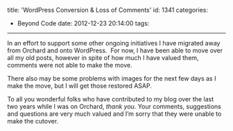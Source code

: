 title: 'WordPress Conversion & Loss of Comments'
id: 1341
categories:
  - Beyond Code
date: 2012-12-23 20:14:00
tags:
---

In an effort to support some other ongoing initiatives I have migrated away from Orchard and onto WordPress.&nbsp; For now, I have been able to move over all my old posts, however in spite of how much I have valued them, comments were not able to make the move.&nbsp; 

There also may be some problems with images for the next few days as I make the move, but I will get those restored ASAP.

To all you wonderful folks who have contributed to my blog over the last two years while I was on Orchard, _thank you_. Your comments, suggestions and questions are very much valued and I’m sorry that they were unable to make the cutover.
